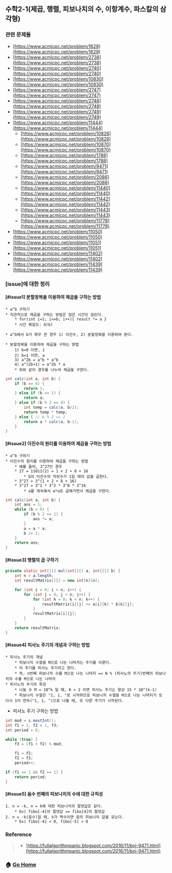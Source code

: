 ## 수학2-1(제곱, 행렬, 피보나치의 수, 이항계수, 파스칼의 삼각형)

### 관련 문제들
* [https://www.acmicpc.net/problem/1629](https://www.acmicpc.net/problem/1629)
* [https://www.acmicpc.net/problem/2738](https://www.acmicpc.net/problem/2738)
* [https://www.acmicpc.net/problem/2740](https://www.acmicpc.net/problem/2740)
* [https://www.acmicpc.net/problem/10830](https://www.acmicpc.net/problem/10830)
* [https://www.acmicpc.net/problem/2747](https://www.acmicpc.net/problem/2747)
* [https://www.acmicpc.net/problem/2748](https://www.acmicpc.net/problem/2748)
* [https://www.acmicpc.net/problem/2749](https://www.acmicpc.net/problem/2749)
* [https://www.acmicpc.net/problem/11444](https://www.acmicpc.net/problem/11444)
    * [https://www.acmicpc.net/problem/10826](https://www.acmicpc.net/problem/10826)
    * [https://www.acmicpc.net/problem/10870](https://www.acmicpc.net/problem/10870)
    * [https://www.acmicpc.net/problem/1788](https://www.acmicpc.net/problem/1788)
    * [https://www.acmicpc.net/problem/9471](https://www.acmicpc.net/problem/9471)
    * [https://www.acmicpc.net/problem/2086](https://www.acmicpc.net/problem/2086)
    * [https://www.acmicpc.net/problem/11440](https://www.acmicpc.net/problem/11440)
    * [https://www.acmicpc.net/problem/11442](https://www.acmicpc.net/problem/11442)
    * [https://www.acmicpc.net/problem/11443](https://www.acmicpc.net/problem/11443)
    * [https://www.acmicpc.net/problem/11778](https://www.acmicpc.net/problem/11778)
* [https://www.acmicpc.net/problem/11050](https://www.acmicpc.net/problem/11050)
* [https://www.acmicpc.net/problem/11051](https://www.acmicpc.net/problem/11051)
* [https://www.acmicpc.net/problem/11402](https://www.acmicpc.net/problem/11402)
* [https://www.acmicpc.net/problem/11439](https://www.acmicpc.net/problem/11439)


### [issue]에 대한 정리
#### [#issue1] 분할정복을 이용하여 제곱을 구하는 방법
    * a^b 구하기
    * 직관적으로 제곱을 구하는 방법은 많은 시간이 걸린다.
        * for(int i=1; i<=b; i++){ result *= a }
        * 시간 복잡도: O(b)
        
    * a^b에서 b가 매우 큰 경우 1) 이진수, 2) 분할정복을 이용하여 푼다.

    * 분할정복을 이용하여 제곱을 구하는 방법
        1) b=0 이면, 1
        2) b=1 이면, a
        3) a^2b = a^b * a^b
        4) a^(2b+1) = a^2b * a
        * 위와 같이 경우를 나누어 제곱을 구한다.

~~~java
int calc(int a, int b) {
    if (b == 0) {
        return 1;
    } else if (b == 1) {
        return a;
    } else if (b % 2 == 0) {
        int temp = calc(a, b/2);
        return temp * temp;
    } else { // b % 2 == 1
        return a * calc(a, b-1);
    }
}
~~~


#### [#issue2] 이진수의 원리를 이용하여 제곱을 구하는 방법
    * a^b 구하기
    * 이진수의 원리를 이용하여 제곱을 구하는 방법
        * 예를 들어, 3^27인 경우 
        * 27 = 11011(2) = 1 + 2 + 8 + 16
            * b의 이진수의 자릿수가 1일 때의 값을 곱한다.
        * 3^27 = 3^(1 + 2 + 8 + 16)
        * 3^27 = 3^1 * 3^2 * 3^8 * 3^16
            * a를 계속해서 a*a로 곱해가면서 제곱을 구한다.

~~~java
int calc(int a, int b) {
    int ans = 1;
    while (b > 0) {
        if (b % 2 == 1) {
            ans *= a; 
        }
        a = a * a;
        b /= 2; 
    }
    return ans; 
}
~~~
    
    
#### [#issue3] 행렬의 곱 구하기
~~~java
private static int[][] mul(int[][] a, int[][] b) {
    int n = a.length;
    int resultMatrix[][] = new int[n][n];

    for (int i = 0; i < n; i++) {
        for (int j = 0; j < n; j++) {
            for (int k = 0; k < n; k++) {
                resultMatrix[i][j] += a[i][k] * b[k][j];
            }
            resultMatrix[i][j];
        }
    }
    return resultMatrix;
}
~~~


#### [#issue4] 피사노 주기의 개념과 구하는 방법
    * 피사노 주기의 개념
        *                                                                                                                                     피보나치 수열을 M으로 나눈 나머지는 주기를 이룬다.
        * 이 주기를 피사노 주기라고 한다.
        * 즉, n번째 피보나치 수를 M으로 나눈 나머지 == N % (피사노의 주기)번째의 피보나치의 수를 M으로 나눈 나머지
    * 피사노의 주기의 특징
        * 나눌 수 M = 10^k 일 때, K > 2 이면 피사노 주기는 항상 15 * 10^(k-1)
        * 피보나치 수열은 "1, 1, "로 시작하므로 피보나치 수열을 M으로 나눈 나머지가 또 다시 1이 연속("1, 1, ")으로 나올 때, 또 다른 주기가 시작된다. 

* 피사노 주기 구하는 방법
~~~java
int mod = s.nextInt();
int f1 = 1, f2 = 1, f3;
int period = 0;

while (true) {
    f3 = (f1 + f2) % mod;

    f1 = f2;
    f2 = f3;
    period++;

if (f1 == 1 && f2 == 1) {
    return period;
}
~~~

#### [#issue5] 음수 번째의 피보나치의 수에 대한 규칙성
    1. n = -k, n = k에 대한 피보나치의 절댓값은 같다.
        * Ex) fibo[-4]의 절댓값 == fibo[4]의 절댓값
    2. n = -k(음수)일 때, k가 짝수이면 음의 피보나치 값을 갖는다.
        * Ex) fibo[-4] < 0, fibo[-5] > 0

### Reference
> - [https://fullalgorithmpanic.blogspot.com/2016/11/boj-9471.html](https://fullalgorithmpanic.blogspot.com/2016/11/boj-9471.html)



### :house: [Go Home](https://github.com/Do-Hee/algorithm-study) 